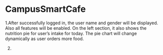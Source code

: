 # CampusSmartCafe
1.After successfully logged in, the user name and gender will be displayed. Also all features will be
enabled. On the left section, it also shows the nutrition pie for user’s intake for today. The pie chart will change dynamically as user orders more food.


2.
